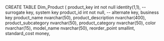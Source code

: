 CREATE TABLE Dim_Product (
	product_key int not null identity(1,1), -- surrogate key, system key
	product_id int not null, -- alternate key, business key
	product_name nvarchar(50),
	product_description nvarchar(400),
	product_subcategory nvarchar(50),
	product_category nvarchar(50),
	color nvarchar(15),
	model_name nvarchar(50),
	reorder_point smallint,
	standard_cost money,
